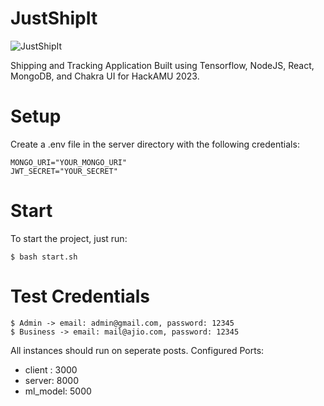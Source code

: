 # JustShipIt

![JustShipIt](https://i.imgur.com/JHjR1nu.jpeg)

Shipping and Tracking Application Built using Tensorflow, NodeJS, React, MongoDB, and Chakra UI for HackAMU 2023.



# Setup

Create a .env file in the server directory with the following credentials:

```
MONGO_URI="YOUR_MONGO_URI"
JWT_SECRET="YOUR_SECRET"
```


# Start
To start the project, just run:
```
$ bash start.sh
```

# Test Credentials

```
$ Admin -> email: admin@gmail.com, password: 12345
$ Business -> email: mail@ajio.com, password: 12345
```

All instances should run on seperate posts.
Configured Ports:

- client : 3000
- server: 8000
- ml_model: 5000
